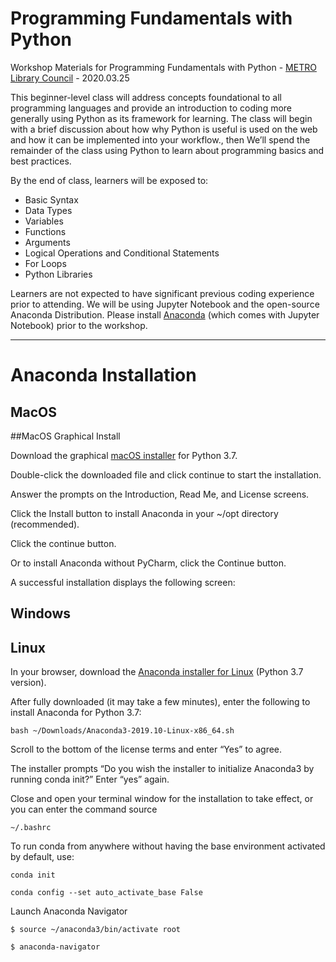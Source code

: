 # Programming Fundamentals with Python
Workshop Materials for Programming Fundamentals with Python - [METRO Library Council](https://metro.org/) - 2020.03.25

This beginner-level class will address concepts foundational to all programming languages and provide an introduction to coding more generally using Python as its framework for learning. The class will begin with a brief discussion about how why Python is useful is used on the web and how it can be implemented into your workflow., then We’ll spend the remainder of the class using Python to learn about programming basics and best practices.

By the end of class, learners will be exposed to:

* Basic Syntax
* Data Types
* Variables
* Functions
* Arguments
* Logical Operations and Conditional Statements
* For Loops
* Python Libraries

Learners are not expected to have significant previous coding experience prior to attending. We will be using Jupyter Notebook and the open-source Anaconda Distribution. Please install [Anaconda](https://www.anaconda.com/distribution/) (which comes with Jupyter Notebook) prior to the workshop.

---

# Anaconda Installation

## MacOS

##MacOS Graphical Install 

Download the graphical [macOS installer](https://www.anaconda.com/distribution/#download-section) for Python 3.7.

Double-click the downloaded file and click continue to start the installation.

Answer the prompts on the Introduction, Read Me, and License screens.

Click the Install button to install Anaconda in your ~/opt directory (recommended).

Click the continue button.

Or to install Anaconda without PyCharm, click the Continue button.

A successful installation displays the following screen:


## Windows

## Linux 

In your browser, download the [Anaconda installer for Linux](https://www.anaconda.com/distribution/#linux) (Python 3.7 version).

After fully downloaded (it may take a few minutes), enter the following to install Anaconda for Python 3.7:

`bash ~/Downloads/Anaconda3-2019.10-Linux-x86_64.sh`

Scroll to the bottom of the license terms and enter “Yes” to agree.

The installer prompts “Do you wish the installer to initialize Anaconda3 by running conda init?” Enter “yes” again.

Close and open your terminal window for the installation to take effect, or you can enter the command source

`~/.bashrc`

To run conda from anywhere without having the base environment activated by default, use:

`conda init`

`conda config --set auto_activate_base False`

Launch Anaconda Navigator 

`$ source ~/anaconda3/bin/activate root`

`$ anaconda-navigator`
